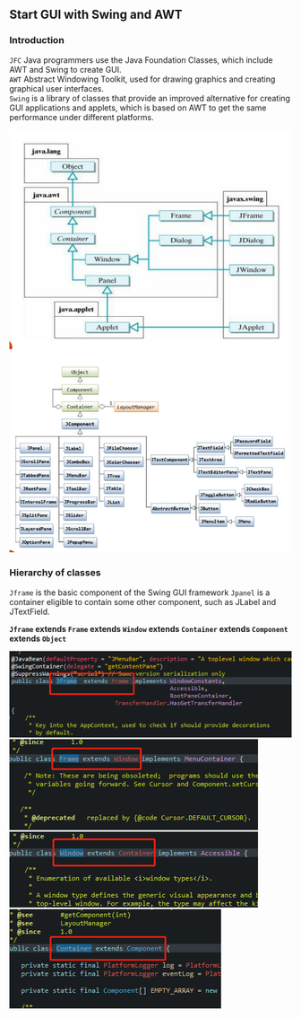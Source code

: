 ## Start GUI with Swing and AWT

### Introduction
`JFC` Java programmers use the Java Foundation Classes, which include AWT and Swing to create GUI.  
`AWT` Abstract Windowing Toolkit, used for drawing graphics and creating graphical user interfaces.  
`Swing` is a library of classes that provide an improved alternative for creating GUI applications and applets, which is based on AWT to get the same performance under different platforms.  

![AWT](/Image/Swing.png)
![AWT](/Image/SwingF.png)

### Hierarchy of classes 
`Jframe` is the basic component of the Swing GUI framework
`Jpanel` is a container eligible to contain some other component, such as JLabel and JTextField.  

**`Jframe` extends `Frame` extends `Window` extends `Container` extends `Component` extends `Object`**  

![AWT](/Image/frame.png)  
![AWT](/Image/window.png)  
![AWT](/Image/container.png)  
![AWT](/Image/component.png)  
